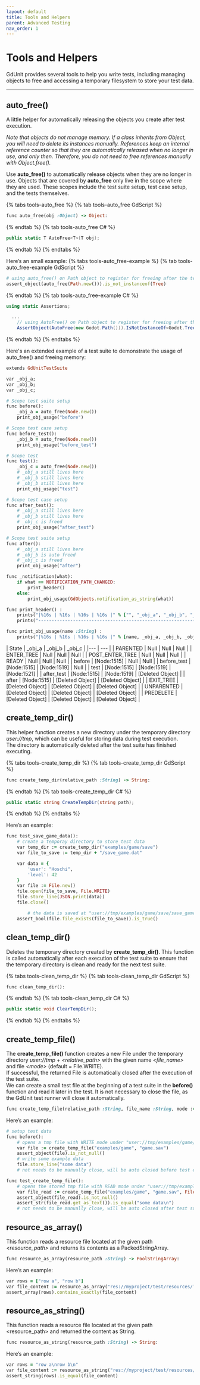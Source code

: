 ```yaml
---
layout: default
title: Tools and Helpers
parent: Advanced Testing
nav_order: 1
---
```


# Tools and Helpers

GdUnit provides several tools to help you write tests, including managing objects to free and accessing a temporary
    filesystem to store your test data.

---

## auto_free()

A little helper for automatically releasing the objects you create after test execution.

*Note that objects do not manage memory. If a class inherits from Object, you will need to delete its instances manually.
References keep an internal reference counter so that they are automatically released when no longer in use,
and only then. Therefore, you do not need to free references manually with Object.free().*

Use **auto_free()** to automatically release objects when they are no longer in use.
Objects that are covered by **auto_free** only live in the scope where they are used.
These scopes include the test suite setup, test case setup, and the tests themselves.

{% tabs tools-auto_free %}
{% tab tools-auto_free GdScript %}

```ruby
func auto_free(obj :Object) -> Object:
```

{% endtab %}
{% tab tools-auto_free C# %}

```cs
public static T AutoFree<T>(T obj);
```

{% endtab %}
{% endtabs %}

Here’s an small example:
{% tabs tools-auto_free-example %}
{% tab tools-auto_free-example GdScript %}

```ruby
# using auto_free() on Path object to register for freeing after the test is finished
assert_object(auto_free(Path.new())).is_not_instanceof(Tree)
```

{% endtab %}
{% tab tools-auto_free-example C# %}

```cs
using static Assertions;

  ...
    // using AutoFree() on Path object to register for freeing after the test is finished
    AssertObject(AutoFree(new Godot.Path())).IsNotInstanceOf<Godot.Tree>();
```

{% endtab %}
{% endtabs %}

Here's an extended example of a test suite to demonstrate the usage of auto_free() and freeing memory:

```ruby
extends GdUnitTestSuite

var _obj_a;
var _obj_b;
var _obj_c;

# Scope test suite setup
func before():
    _obj_a = auto_free(Node.new())
    print_obj_usage("before")

# Scope test case setup
func before_test():
    _obj_b = auto_free(Node.new())
    print_obj_usage("before_test")

# Scope test
func test():
    _obj_c = auto_free(Node.new())
    # _obj_a still lives here
    # _obj_b still lives here
    # _obj_b still lives here
    print_obj_usage("test")

# Scope test case setup
func after_test():
    # _obj_a still lives here
    # _obj_b still lives here
    # _obj_c is freed
    print_obj_usage("after_test")

# Scope test suite setup
func after():
    # _obj_a still lives here
    # _obj_b is auto freed
    # _obj_c is freed
    print_obj_usage("after")

func _notification(what):
    if what == NOTIFICATION_PATH_CHANGED:
        print_header()
    else:
        print_obj_usage(GdObjects.notification_as_string(what))

func print_header() :
    prints("|%16s | %16s | %16s | %16s |" % ["", "_obj_a", "_obj_b", "_obj_c"])
    prints("----------------------------------------------------------------------------")

func print_obj_usage(name :String) :
    prints("|%16s | %16s | %16s | %16s |" % [name, _obj_a, _obj_b, _obj_c])
```

|        State    |           _obj_a |           _obj_b |           _obj_c |
|--- | --- |
|        PARENTED |             Null |             Null |             Null |
|      ENTER_TREE |             Null |             Null |             Null |
| POST_ENTER_TREE |             Null |             Null |             Null |
|           READY |             Null |             Null |             Null |
|          before |      [Node:1515] |             Null |             Null |
|     before_test |      [Node:1515] |      [Node:1519] |             Null |
|            test |      [Node:1515] |      [Node:1519] |      [Node:1521] |
|      after_test |      [Node:1515] |      [Node:1519] | [Deleted Object] |
|           after |      [Node:1515] | [Deleted Object] | [Deleted Object] |
|       EXIT_TREE | [Deleted Object] | [Deleted Object] | [Deleted Object] |
|      UNPARENTED | [Deleted Object] | [Deleted Object] | [Deleted Object] |
|       PREDELETE | [Deleted Object] | [Deleted Object] | [Deleted Object] |

## create_temp_dir()

This helper function creates a new directory under the temporary directory *user://tmp*,
which can be useful for storing data during test execution.<br>
The directory is automatically deleted after the test suite has finished executing.

{% tabs tools-create_temp_dir %}
{% tab tools-create_temp_dir GdScript %}

```ruby
func create_temp_dir(relative_path :String) -> String:
```

{% endtab %}
{% tab tools-create_temp_dir C# %}

```cs
public static string CreateTempDir(string path);
```

{% endtab %}
{% endtabs %}

Here’s an example:

```ruby
func test_save_game_data():
    # create a temporay directory to store test data
    var temp_dir := create_temp_dir("examples/game/save")
    var file_to_save := temp_dir + "/save_game.dat"

    var data = {
        'user': "Hoschi",
        'level': 42
    }
    var file := File.new()
    file.open(file_to_save, File.WRITE)
    file.store_line(JSON.print(data))
    file.close()

        # the data is saved at "user://tmp/examples/game/save/save_game.dat"
    assert_bool(file.file_exists(file_to_save)).is_true()
```

## clean_temp_dir()

Deletes the temporary directory created by **create_temp_dir()**.
This function is called automatically after each execution of the test suite to ensure that the temporary directory
is clean and ready for the next test suite.

{% tabs tools-clean_temp_dir %}
{% tab tools-clean_temp_dir GdScript %}

```ruby
func clean_temp_dir():
```

{% endtab %}
{% tab tools-clean_temp_dir C# %}

```cs
public static void ClearTempDir();
```

{% endtab %}
{% endtabs %}

## create_temp_file()

The **create_temp_file()** function creates a new File under the temporary directory *user://tmp* + *\<relative_path\>*
with the given name *\<file_name\>* and file *\<mode\>* (default = File.WRITE).<br>
If successful, the returned File is automatically closed after the execution of the test suite.<br>
We can create a small test file at the beginning of a test suite in the **before()** function and read it later
in the test. It is not necessary to close the file, as the GdUnit test runner will close it automatically.

```ruby
func create_temp_file(relative_path :String, file_name :String, mode :=File.WRITE) -> File:
```

Here’s an example:

```ruby
# setup test data
func before():
    # opens a tmp file with WRITE mode under "user://tmp/examples/game/game.sav" (auto closed)
    var file := create_temp_file("examples/game", "game.sav")
    assert_object(file).is_not_null()
    # write some example data
    file.store_line("some data")
    # not needs to be manually close, will be auto closed before test execution

func test_create_temp_file():
    # opens the stored tmp file with READ mode under "user://tmp/examples/game/game.sav" (auto closed)
    var file_read := create_temp_file("examples/game", "game.sav", File.READ)
    assert_object(file_read).is_not_null()
    assert_str(file_read.get_as_text()).is_equal("some data\n")
    # not needs to be manually close, will be auto closed after test suite execution
```

## resource_as_array()

This function reads a resource file located at the given path *\<resource_path\>* and returns its contents as a PackedStringArray.

```ruby
func resource_as_array(resource_path :String) -> PoolStringArray:
```

Here’s an example:

```ruby
var rows = ["row a", "row b"]
var file_content := resource_as_array("res://myproject/test/resources/TestRows.txt")
assert_array(rows).contains_exactly(file_content)
```

## resource_as_string()

This function reads a resource file located at the given path \<resource_path\> and returned the content as String.

```ruby
func resource_as_string(resource_path :String) -> String:
```

Here’s an example:

```ruby
var rows = "row a\nrow b\n"
var file_content := resource_as_string("res://myproject/test/resources/TestRows.txt")
assert_string(rows).is_equal(file_content)
```
